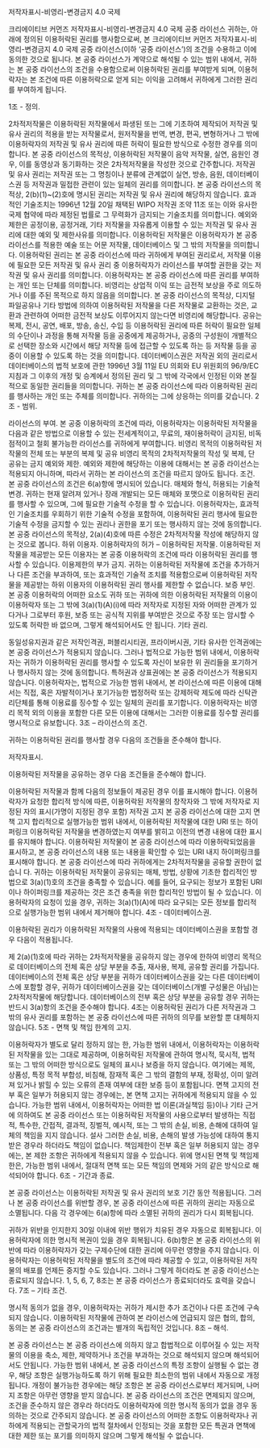 저작자표시-비영리-변경금지 4.0 국제

크리에이티브 커먼즈 저작자표시-비영리-변경금지 4.0 국제 공중 라이선스
귀하는, 아래에 정의된 이용허락된 권리를 행사함으로써, 본 크리에이티브 커먼즈 저작자표시-비영리-변경금지 4.0 국제 공중 라이선스(이하 ‘공중 라이선스’)의 조건을 수용하고 이에 동의한 것으로 됩니다. 본 공중 라이선스가 계약으로 해석될 수 있는 범위 내에서, 귀하는 본 공중 라이선스의 조건을 수용함으로써 이용허락된 권리를 부여받게 되며, 이용허락자는 본 조건에 따른 이용허락으로 얻게 되는 이익을 고려해서 귀하에게 그러한 권리를 부여하게 됩니다.

1조 - 정의.

2차적저작물은 이용허락된 저작물에서 파생된 또는 그에 기초하여 제작되어 저작권 및 유사 권리의 적용을 받는 저작물로서, 원저작물을 번역, 변경, 편곡, 변형하거나 그 밖에 이용허락자의 저작권 및 유사 권리에 따른 허락이 필요한 방식으로 수정한 경우를 의미합니다. 본 공중 라이선스의 목적상, 이용허락된 저작물이 음악 저작물, 실연, 음원인 경우, 이를 동영상과 동기화하는 것은 2차적저작물을 작성한 것으로 간주합니다.
저작권 및 유사 권리는 저작권 또는 그 명칭이나 분류에 관계없이 실연, 방송, 음원, 데이터베이스권 등 저작권과 밀접한 관련이 있는 일체의 권리를 의미합니다. 본 공중 라이선스의 목적상, 2(b)(1)~(2)호에 명시된 권리는 저작권 및 유사 권리에 해당하지 않습니다.
효과적인 기술조치는 1996년 12월 20일 채택된 WIPO 저작권 조약 11조 또는 이와 유사한 국제 협약에 따라 제정된 법률로 그 무력화가 금지되는 기술조치를 의미합니다.
예외와 제한은 공정이용, 공정거래, 기타 저작물을 자유롭게 이용할 수 있는 저작권 및 유사 권리에 대한 예외 및 제한사유를 의미합니다.
이용허락된 저작물은 이용허락자가 본 공중 라이선스를 적용한 예술 또는 어문 저작물, 데이터베이스 및 그 밖의 저작물을 의미합니다.
이용허락된 권리는 본 공중 라이선스에 따라 귀하에게 부여된 권리로서, 저작물 이용에 필요한 모든 저작권 및 유사 권리 중 이용허락자가 라이선스를 부여할 권한을 갖는 저작권 및 유사 권리를 의미합니다.
이용허락자는 본 공중 라이선스에 따른 권리를 부여하는 개인 또는 단체를 의미합니다.
비영리는 상업적 이익 또는 금전적 보상을 주로 의도하거나 이를 주된 목적으로 하지 않음을 의미합니다. 본 공중 라이선스의 목적상, 디지털 파일공유나 기타 방법에 의하여 이용허락된 저작물을 다른 저작물로 교환하는 것은, 교환과 관련하여 어떠한 금전적 보상도 이루어지지 않는다면 비영리에 해당합니다.
공유는 복제, 전시, 공연, 배포, 방송, 송신, 수입 등 이용허락된 권리에 따른 허락이 필요한 일체의 수단이나 과정을 통해 저작물 등을 공중에게 제공하거나, 공중의 구성원이 개별적으로 선택한 장소와 시간에서 해당 저작물 등에 접근할 수 있도록 하는 등 저작물 등을 공중이 이용할 수 있도록 하는 것을 의미합니다.
데이터베이스권은 저작권 외의 권리로서 데이터베이스의 법적 보호에 관한 1996년 3월 11일 EU 의회와 EU 위원회의 96/9/EC 지침과 그 이후의 개정 및 승계에서 정의된 권리 및 그 밖에 각국에서 인정된 이와 본질적으로 동일한 권리들을 의미합니다.
귀하는 본 공중 라이선스에 따라 이용허락된 권리를 행사하는 개인 또는 주체를 의미합니다. 귀하의는 그에 상응하는 의미를 갖습니다.
2조 - 범위.

라이선스의 부여.
본 공중 이용허락의 조건에 따라, 이용허락자는 이용허락된 저작물을 다음과 같은 방법으로 이용할 수 있는 전세계적이고, 무료의, 재이용허락이 금지된, 비독점적이고 철회 불가능한 라이선스를 귀하에게 부여합니다.
비영리 목적의 이용허락된 저작물의 전체 또는 부분의 복제 및 공유
비영리 목적의 2차적저작물의 작성 및 복제, 단 공유는 금지
예외와 제한. 예외와 제한에 해당하는 이용에 대해서는 본 공중 라이선스는 적용되지 아니하며, 따라서 귀하는 본 라이선스의 조건을 따르지 않아도 됩니다.
조건. 본 공중 라이선스의 조건은 6(a)항에 명시되어 있습니다.
매체와 형식, 허용되는 기술적 변경. 귀하는 현재 알려져 있거나 장래 개발되는 모든 매체와 포맷으로 이용허락된 권리를 행사할 수 있으며, 그에 필요한 기술적 수정을 할 수 있습니다. 이용허락자는, 효과적인 기술조치를 우회하기 위한 기술적 수정을 포함하여, 이용허락된 권리 행사에 필요한 기술적 수정을 금지할 수 있는 권리나 권한을 포기 또는 행사하지 않는 것에 동의합니다. 본 공중 라이선스의 목적상, 2(a)(4)호에 따른 수정은 2차적저작물 작성에 해당하지 않는 것으로 봅니다.
하위 이용자.
이용허락자의 허가 – 이용허락된 저작물. 이용허락된 저작물을 제공받는 모든 이용자는 본 공중 이용허락의 조건에 따라 이용허락된 권리를 행사할 수 있습니다.
이용제한의 부가 금지. 귀하는 이용허락된 저작물에 조건을 추가하거나 다른 조건을 부과하여, 또는 효과적인 기술적 조치를 적용함으로써 이용허락된 저작물을 제공받는 하위 이용자의 이용허락된 권리 행사를 제한할 수 없습니다.
보증 부인. 본 공중 이용허락의 어떠한 요소도 귀하 또는 귀하에 의한 이용허락된 저작물의 이용이 이용허락자 또는 그 밖에 3(a)(1)(A)(i)에 따라 저작자로 지정된 자와 어떠한 관계가 있다거나 그로부터 후원, 보증 또는 공식적 지위를 부여받은 것으로 주장 또는 암시할 수 있도록 허락한 바 없으며, 그렇게 해석되어서도 안 됩니다.
기타 권리.

동일성유지권과 같은 저작인격권, 퍼블리시티권, 프라이버시권, 기타 유사한 인격권에는 본 공중 라이선스가 적용되지 않습니다. 그러나 법적으로 가능한 범위 내에서, 이용허락자는 귀하가 이용허락된 권리를 행사할 수 있도록 자신이 보유한 위 권리들을 포기하거나 행사하지 않는 것에 동의합니다.
특허권과 상표권에는 본 공중 라이선스가 적용되지 않습니다.
이용허락자는, 법적으로 가능한 범위 내에서, 본 라이선스에 따른 이용에 대해서는 직접, 혹은 자발적이거나 포기가능한 법정허락 또는 강제허락 제도에 따라 신탁관리단체를 통해 이용료를 징수할 수 있는 일체의 권리를 포기합니다. 이용허락자는 비영리 목적 외의 이용을 포함한 다른 모든 이용에 대해서는 그러한 이용료를 징수할 권리를 명시적으로 유보합니다.
3조 – 라이선스의 조건.

귀하는 이용허락된 권리를 행사할 경우 다음의 조건들을 준수해야 합니다.

저작자표시.

이용허락된 저작물을 공유하는 경우 다음 조건들을 준수해야 합니다.

이용허락된 저작물과 함께 다음의 정보들이 제공된 경우 이를 표시해야 합니다.
이용허락자가 요청한 합리적 방식에 따른, 이용허락된 저작물의 창작자와 그 밖에 저작자로 지정된 자의 표시(가명이 지정된 경우 포함)
저작권 고지
본 공중 라이선스에 대한 고지
면책 고지
합리적으로 실행가능한 범위 내에서, 이용허락된 저작물에 대한 URI 또는 하이퍼링크
이용허락된 저작물을 변경하였는지 여부를 밝히고 이전의 변경 내용에 대한 표시를 유지해야 합니다.
이용허락된 저작물이 본 공중 라이선스에 따라 이용허락되었음을 표시하고, 본 공중 라이선스의 내용 또는 내용을 확인할 수 있는 URI 내지 하이퍼링크를 표시해야 합니다.
본 공중 라이선스에 따라 귀하에게는 2차적저작물을 공유할 권한이 없습니 다.
귀하는 이용허락된 저작물이 공유되는 매체, 방법, 상황에 기초한 합리적인 방법으로 3(a)(1)호의 조건을 충족할 수 있습니다. 예를 들어, 요구되는 정보가 포함된 URI이나 하이퍼링크를 제공하는 것은 조건 충족을 위한 합리적인 방법이 될 수 있습니다.
이용허락자의 요청이 있을 경우, 귀하는 3(a)(1)(A)에 따라 요구되는 모든 정보를 합리적으로 실행가능한 범위 내에서 제거해야 합니다.
4조 - 데이터베이스권.

이용허락된 권리가 이용허락된 저작물의 사용에 적용되는 데이터베이스권을 포함할 경우 다음이 적용됩니다.

제 2(a)(1)호에 따라 귀하는 2차적저작물을 공유하지 않는 경우에 한하여 비영리 목적으로 데이터베이스의 전체 혹은 상당 부분을 추출, 재사용, 복제, 공유할 권리를 가집니다.
데이터베이스의 전체 혹은 상당 부분을 귀하가 데이터베이스권을 갖는 다른 데이터베이스에 포함할 경우, 귀하가 데이터베이스권을 갖는 데이터베이스(개별 구성물은 아님)는 2차적저작물에 해당합니다.
데이터베이스의 전부 혹은 상당 부분을 공유할 경우 귀하는 반드시 3(a)항의 조건을 준수해야 합니다.
4조는 이용허락된 권리가 다른 저작권과 그 밖의 유사 권리를 포함하는 본 공중 라이선스에 따른 귀하의 의무를 보완할 뿐 대체하지 않습니다.
5조 - 면책 및 책임 한계의 고지.

이용허락자가 별도로 달리 정하지 않는 한, 가능한 범위 내에서, 이용허락자는 이용허락된 저작물을 있는 그대로 제공하며, 이용허락된 저작물에 관하여 명시적, 묵시적, 법적 또는 그 밖의 어떠한 방식으로도 일체의 표시나 보증을 하지 않습니다. 여기에는 제목, 상품성, 특정 목적 부합성, 비침해, 잠재적 혹은 그 밖의 결함의 부재, 정확성, 이미 알려져 있거나 밝힐 수 있는 오류의 존재 여부에 대한 보증 등이 포함됩니다. 면책 고지의 전부 혹은 일부가 허용되지 않는 경우에는, 본 면책 고지는 귀하에게 적용되지 않을 수 있습니다.
가능한 범위 내에서, 이용허락자는 어떠한 법 이론(과실책임 등)이나 기타 근거에 의하여도 본 공중 라이선스 또는 이용허락된 저작물의 사용으로부터 발생하는 직접적, 특수한, 간접적, 결과적, 징벌적, 예시적, 또는 그 밖의 손실, 비용, 손해에 대하여 일체의 책임을 지지 않습니다. 설사 그러한 손실, 비용, 손해의 발생 가능성에 대하여 통지받은 경우라 하더라도 책임이 없습니다. 책임제한이 전부 혹은 일부 허용되지 않는 경우에는, 본 제한 조항은 귀하에게 적용되지 않을 수 있습니다.
위에 명시된 면책 및 책임제한은, 가능한 범위 내에서, 절대적 면책 또는 모든 책임의 면제와 거의 같은 방식으로 해석되어야 합니다.
6조 - 기간과 종료.

본 공중 라이선스는 이용허락된 저작권 및 유사 권리의 보호 기간 동안 적용됩니다. 그러나 본 공중 라이선스를 위반할 경우, 본 공중 라이선스에 따른 귀하의 권리는 자동으로 소멸됩니다.
다음 각 경우에는 6(a)항에 따라 소멸된 귀하의 권리가 다시 회복됩니다.

귀하가 위반을 인지한지 30일 이내에 위반 행위가 치유된 경우 자동으로 회복됩니다.
이용허락자에 의한 명시적 복권이 있을 경우 회복됩니다.
6(b)항은 본 공중 라이선스의 위반에 따라 이용허락자가 갖는 구제수단에 대한 권리에 아무런 영향을 주지 않습니다.
이용허락자는 이용허락된 저작물을 별도의 조건에 따라 제공할 수 있고, 이용허락된 저작물의 배포를 언제든 중지할 수도 있습니다. 그러나 그렇게 하더라도 본 공중 라이선스는 종료되지 않습니다.
1, 5, 6, 7, 8조는 본 공중 라이선스가 종료되더라도 효력을 갖습니다.
7조 – 기타 조건.

명시적 동의가 없을 경우, 이용허락자는 귀하가 제시한 추가 조건이나 다른 조건에 구속되지 않습니다.
이용허락된 저작물에 관하여 본 라이선스에 언급되지 않은 협의, 합의, 동의는 본 공중 라이선스의 조건과는 별개의 독립적인 것입니다.
8조 – 해석.

본 공중 라이선스는 본 공중 라이선스에 의하지 않고 합법적으로 이루어질 수 있는 저작물의 이용을 축소, 제한, 제약하거나 조건을 부과하는 것으로 해석되지 않으며 해석되어서도 안됩니다.
가능한 범위 내에서, 본 공중 라이선스의 특정 조항이 실행될 수 없는 경우, 해당 조항은 실행가능하도록 하기 위해 필요한 최소한의 범위 내에서 자동으로 개정됩니다. 개정이 불가능한 경우에는 해당 조항은 본 공중 라이선스로부터 제거되며, 나머지 조항은 아무런 영향을 받지 않습니다.
본 공중 라이선스의 조건은 면제되지 않으며, 조건을 준수하지 않은 경우라 하더라도 이용허락자에 의한 명시적 동의가 없을 경우 동의하는 것으로 간주되지 않습니다.
본 공중 라이선스의 어떠한 조항도 이용허락자나 귀하에게 적용되는 관할국가의 법적 절차에서 인정되는 것을 포함한 모든 특권과 면책에 대한 제한 또는 포기를 의미하지 않으며 그렇게 해석될 수 없습니다.